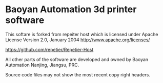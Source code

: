 
# Baoyan Automation 3d printer software
This softare is forked from repeiter host which is licensed under 
								Apache License
                           Version 2.0, January 2004
                        http://www.apache.org/licenses/



https://github.com/repetier/Repetier-Host


All other parts of the software are developed and owned by Baoyan Automation Nanjing, Jiangsu, PRC. 

Source code files may not show the most recent copy right headers. 